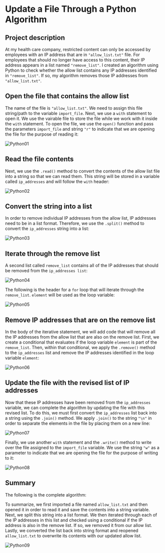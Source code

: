 <h1>Update a File Through a Python Algorithm</h1>

<h2>Project description</h2>

At my health care company, restricted content can only be accessed by employees with an IP address that are in <code>"allow_list.txt"</code> file. For employees that should no longer have access to this content, their IP address appears in a list named <code>"remove_list"</code>. I created an algorithm using Python to check whether the allow list contains any IP addresses identified in <code>"remove_list"</code>. If so, my algorithm removes those IP addresses from <code>"allow_list.txt"</code>. 


<h2>Open the file that contains the allow list</h2>
The name of the file is <code>"allow_list.txt"</code>. We need to assign this file string/path to the variable <code>import_file</code>. Next, we use a <code>with</code> statement to open it. We use the vairable file to store the file while we work with it inside the <code>with</code> statement. To open the file, we use the <code>open()</code> function and pass the parameters <code>import_file</code> and string <code>"r"</code> to indicate that we are opening the file for the purpose of reading it:

![Python01](https://github.com/user-attachments/assets/23d60b84-5ae8-4a90-81a7-ee70bb796bce)

<h2>Read the file contents</h2>
Next, we use the <code>.read()</code> method to convert the contents of the allow list file into a string so that we can read them. This string will be stored in a variable called <code>ip_addresses</code> and will follow the <code>with</code> header:

![Python02](https://github.com/user-attachments/assets/ad91d032-6d06-45d8-a9e1-d8fb24871c1e)
 
<h2>Convert the string into a list</h2>
In order to remove individual IP addresses from the allow list, IP addresses need to be in a list format. Therefore, we use the <code>.split()</code> method to convert the <code>ip_addresses</code> string into a list:

![Python03](https://github.com/user-attachments/assets/2dd44ba7-1c1f-42da-b6eb-776d38da6568)
 
<h2>Iterate through the remove list</h2>
A second list called <code>remove_list</code> contains all of the IP addresses that should be removed from the <code>ip_addresses list</code>:

![Python04](https://github.com/user-attachments/assets/f880ce7c-ebe1-4f3e-88fa-edaa8001ac1e)

The following is the header for a <code>for</code> loop that will iterate through the <code>remove_list</code>. <code>element</code> will be used as the loop variable:

![Python05](https://github.com/user-attachments/assets/d1916f4f-0136-41de-b939-49ccbf42ef04)

<h2>Remove IP addresses that are on the remove list</h2>
In the body of the iterative statement, we will add code that will remove all the IP addresses from the allow list that are also on the remove list. First, we create a conditional that evaluates if the loop variable <code>element</code> is part of the <code>remove_list</code>. Then, within that conditional, we apply the <code>.remove()</code> method to the <code>ip_addresses</code> list and remove the IP addresses identified in the loop variable <code>element</code>:

![Python06](https://github.com/user-attachments/assets/a94a14ee-b392-4dd8-b3f6-61390fdbdafc)

<h2>Update the file with the revised list of IP addresses</h2>
Now that these IP addresses have been removed from the <code>ip_addresses</code> variable, we can complete the algorithm by updating the file with this revised list. To do this, we must first convert the <code>ip_addresses</code> list back into a string using the <code>.join()</code> method. We apply <code>.join()</code> to the string <code>"\n"</code> in order to separate the elements in the file by placing them on a new line:

![Python07](https://github.com/user-attachments/assets/c9d2da8f-1a15-4bf1-b812-43bd575476ba)

Finally, we use another <code>with</code> statement and the <code>.write()</code> method to write over the file assigned to the <code>import_file</code> variable. We use the string <code>"w"</code> as a parameter to indicate that we are opening the file for the purpose of writing to it:

![Python08](https://github.com/user-attachments/assets/79d75cd4-04b5-4163-b4a0-31fbfc027c2c)
 
<h2>Summary</h2>
The following is the complete algorithm:
 

To summarize, we first imported a file named <code>allow_list.txt</code> and then opened it in order to read it and save the contents into a string variable. Next, we split this string into a list format. We then iterated through each of the IP addresses in this list and checked using a conditional if the IP address is also in the remove list. If so, we removed it from our allow list. Lastly, we converted the list back into string format and reopened <code>allow_list.txt</code> to overwrite its contents with our updated allow list.

![Python09](https://github.com/user-attachments/assets/3a0ad88c-a96e-4df1-b2f2-1823f95d7e9a)

